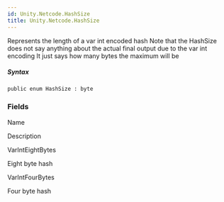 ```yaml
---  
id: Unity.Netcode.HashSize  
title: Unity.Netcode.HashSize  
---
```


<div class="markdown level0 summary">

Represents the length of a var int encoded hash Note that the HashSize
does not say anything about the actual final output due to the var int
encoding It just says how many bytes the maximum will be

</div>

<div class="markdown level0 conceptual">

</div>

##### Syntax

<div class="codewrapper">

``` lang-csharp
public enum HashSize : byte
```

</div>

### Fields

Name

Description

VarIntEightBytes

Eight byte hash

VarIntFourBytes

Four byte hash


